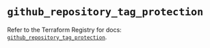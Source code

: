 # `github_repository_tag_protection`

Refer to the Terraform Registry for docs: [`github_repository_tag_protection`](https://registry.terraform.io/providers/integrations/github/5.43.0/docs/resources/repository_tag_protection).
